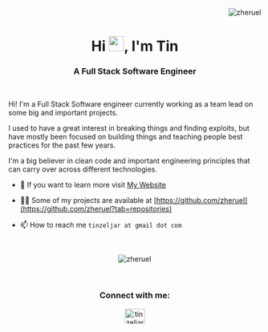 <p align="right"> <img src="https://komarev.com/ghpvc/?username=zheruel&label=Profile%20views&color=0e75b6&style=flat" alt="zheruel" /> </p>

<h1 align="center">Hi <img src="https://raw.githubusercontent.com/MartinHeinz/MartinHeinz/master/wave.gif" width="30px">, I'm Tin</h1>
<h3 align="center">A Full Stack Software Engineer</h3>

<br>


Hi! I'm a Full Stack Software engineer currently working as a team lead on some big and important projects.

I used to have a great interest in breaking things and finding exploits, but have mostly been focused on building things and teaching people best practices for the past few years.

I'm a big believer in clean code and important engineering principles that can carry over across different technologies.

- 🔭 If you want to learn more visit [My Website](https://tinzeljar.com/)

- 👨‍💻 Some of my projects are available at [https://github.com/zheruel](https://github.com/zheruel?tab=repositories)

- 📫 How to reach me `tinzeljar at gmail dot com`

<br>

<p align="center">
<img src="https://github-readme-streak-stats.herokuapp.com/?user=zheruel&theme=dark" alt="zheruel" />
</p>

<br>

<h3 align="center">Connect with me:</h3>
<p align="center">
<a href="https://www.linkedin.com/in/tin-zeljar/" target="blank"><img align="center" src="https://cdn.jsdelivr.net/npm/simple-icons@3.0.1/icons/linkedin.svg" alt="tin zeljar" height="30" width="40" /></a>
</p>
